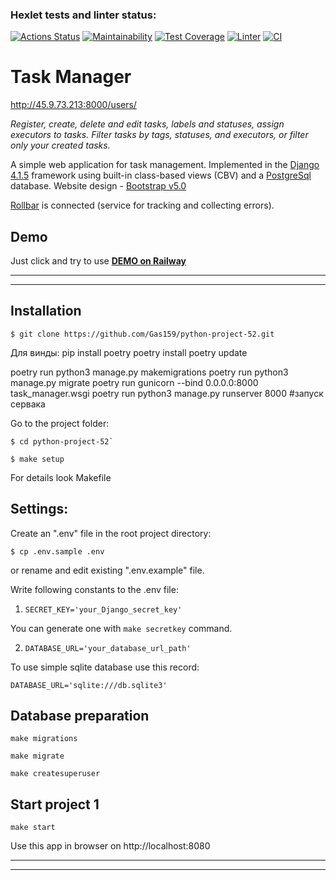 ### Hexlet tests and linter status:
[![Actions Status](https://github.com/Gas159/python-project-52/workflows/hexlet-check/badge.svg)](https://github.com/Gas159/python-project-52/actions)
[![Maintainability](https://api.codeclimate.com/v1/badges/25bbcce7f38df198f52d/maintainability)](https://codeclimate.com/github/Gas159/python-project-52/maintainability)
[![Test Coverage](https://api.codeclimate.com/v1/badges/25bbcce7f38df198f52d/test_coverage)](https://codeclimate.com/github/Gas159/python-project-52/test_coverage)
[![Linter](https://github.com/Gas159/python-project-52/actions/workflows/test.yml/badge.svg)](https://github.com/Gas159/python-project-52/actions/workflows/test.yml)
[![CI](https://github.com/Gas159/python-project-52/actions/workflows/test1.yml/badge.svg)](https://github.com/Gas159/python-project-52/actions/workflows/test1.yml)


# Task Manager
http://45.9.73.213:8000/users/

_Register, create, delete and edit tasks, labels and statuses, assign executors to tasks. Filter tasks by tags, statuses, and executors, or filter only your created tasks._

A simple web application for task management. Implemented in the [Django 4.1.5](https://www.djangoproject.com/) framework using built-in class-based views (CBV) and a [PostgreSql](https://www.postgresql.org/) database. Website design - [Bootstrap v5.0](https://getbootstrap.com/docs/5.0/getting-started/introduction/)

[Rollbar](https://rollbar.com) is connected (service for tracking and collecting errors).

## Demo
Just click and try to use **[DEMO on Railway](http://45.9.73.213:8000/users/)**

<hr> <hr/>

## Installation
```
$ git clone https://github.com/Gas159/python-project-52.git
```
Для винды:
pip install poetry
poetry install
poetry update

poetry run python3 manage.py makemigrations
poetry run python3 manage.py migrate 
poetry run gunicorn --bind 0.0.0.0:8000 task_manager.wsgi
poetry run python3 manage.py runserver 8000 #запуск сервака

Go to the project folder:
```
$ cd python-project-52`
```

```
$ make setup
```
For details look Makefile
## Settings:
Create an ".env" file in the root project directory: 
```
$ cp .env.sample .env
```


оr rename and edit existing ".env.example" file.

Write following constants to the .env file:

1. `SECRET_KEY='your_Django_secret_key'` 

You can generate one with `make secretkey` command.

2. `DATABASE_URL='your_database_url_path'` 

To use simple sqlite database use this record: 

`DATABASE_URL='sqlite:///db.sqlite3'`

## Database preparation

`make migrations`

`make migrate`

`make createsuperuser`

## Start project 1

`make start`

Use this app in browser on http://localhost:8080
<hr/>
<hr>

